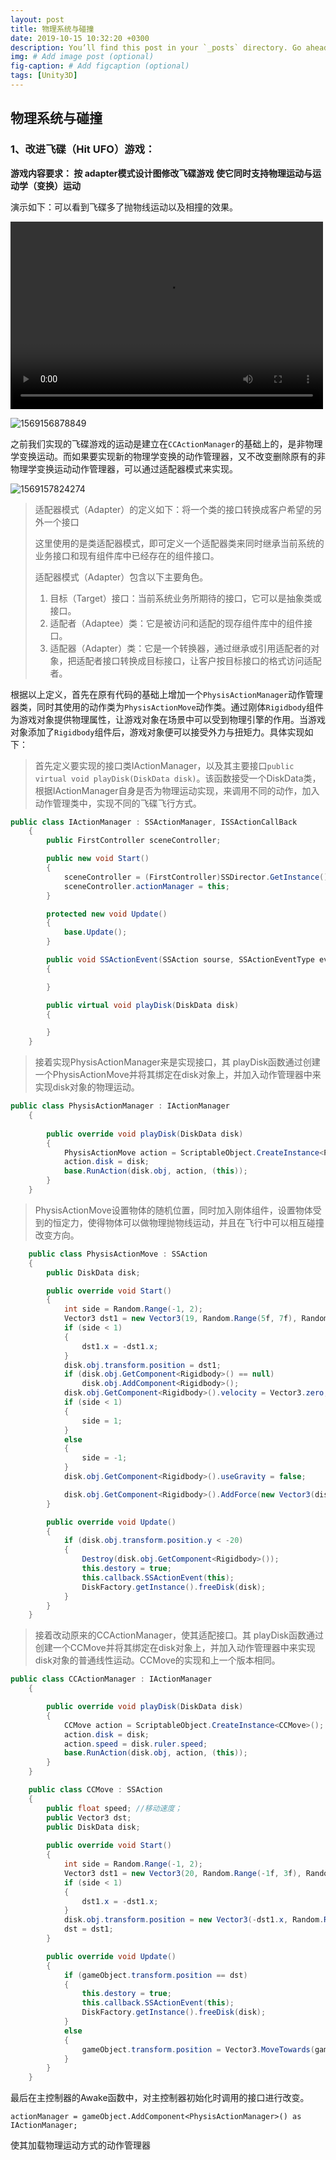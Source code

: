 ```yaml
---
layout: post
title: 物理系统与碰撞
date: 2019-10-15 10:32:20 +0300
description: You’ll find this post in your `_posts` directory. Go ahead and edit it and re-build the site to see your changes. # Add post description (optional)
img: # Add image post (optional)
fig-caption: # Add figcaption (optional)
tags: [Unity3D]
---
```

## 物理系统与碰撞

### 1、改进飞碟（Hit UFO）游戏：
**游戏内容要求：
按 adapter模式设计图修改飞碟游戏
使它同时支持物理运动与运动学（变换）运动**

演示如下：可以看到飞碟多了抛物线运动以及相撞的效果。

<video id="video" width="500" height="300" controls="controls">
        <source src="https://bentsai7.github.io/assets/assets/演示hw5.mp4" type="video/mp4">
  </video>

![1569156878849]({{site.baseurl}}/assets/assets/1569156878849.png)

之前我们实现的飞碟游戏的运动是建立在`CCActionManager`的基础上的，是非物理学变换运动。而如果要实现新的物理学变换的动作管理器，又不改变删除原有的非物理学变换运动动作管理器，可以通过适配器模式来实现。

![1569157824274]({{site.baseurl}}/assets/assets/1569157824274.png)

> 适配器模式（Adapter）的定义如下：将一个类的接口转换成客户希望的另外一个接口
>
> 这里使用的是类适配器模式，即可定义一个适配器类来同时继承当前系统的业务接口和现有组件库中已经存在的组件接口。
>
> 适配器模式（Adapter）包含以下主要角色。
>
> 1. 目标（Target）接口：当前系统业务所期待的接口，它可以是抽象类或接口。
> 2. 适配者（Adaptee）类：它是被访问和适配的现存组件库中的组件接口。
> 3. 适配器（Adapter）类：它是一个转换器，通过继承或引用适配者的对象，把适配者接口转换成目标接口，让客户按目标接口的格式访问适配者。

根据以上定义，首先在原有代码的基础上增加一个`PhysisActionManager`动作管理器类，同时其使用的动作类为`PhysisActionMove`动作类。通过刚体`Rigidbody`组件为游戏对象提供物理属性，让游戏对象在场景中可以受到物理引擎的作用。当游戏对象添加了`Rigidbody`组件后，游戏对象便可以接受外力与扭矩力。具体实现如下：

> 首先定义要实现的接口类IActionManager，以及其主要接口`public virtual void playDisk(DiskData disk)`。该函数接受一个DiskData类，根据IActionManager自身是否为物理运动实现，来调用不同的动作，加入动作管理类中，实现不同的飞碟飞行方式。

```c#
public class IActionManager : SSActionManager, ISSActionCallBack
    {
        public FirstController sceneController;

        public new void Start()
        {
            sceneController = (FirstController)SSDirector.GetInstance().CurrentSceneController;
            sceneController.actionManager = this;
        }

        protected new void Update()
        {
            base.Update();
        }

        public void SSActionEvent(SSAction sourse, SSActionEventType events = SSActionEventType.Completed)
        {

        }

        public virtual void playDisk(DiskData disk)
        {

        }
    }
```

>接着实现PhysisActionManager来是实现接口，其 playDisk函数通过创建一个PhysisActionMove并将其绑定在disk对象上，并加入动作管理器中来实现disk对象的物理运动。
```c#
public class PhysisActionManager : IActionManager
    {
        
        public override void playDisk(DiskData disk)
        {
            PhysisActionMove action = ScriptableObject.CreateInstance<PhysisActionMove>();
            action.disk = disk;
            base.RunAction(disk.obj, action, (this));
        }
    }
```

>PhysisActionMove设置物体的随机位置，同时加入刚体组件，设置物体受到的恒定力，使得物体可以做物理抛物线运动，并且在飞行中可以相互碰撞改变方向。
```c#
    public class PhysisActionMove : SSAction
    {
        public DiskData disk;

        public override void Start()
        {
            int side = Random.Range(-1, 2);
            Vector3 dst1 = new Vector3(19, Random.Range(5f, 7f), Random.Range(-3f, 0f));
            if (side < 1)
            {
                dst1.x = -dst1.x;
            }
            disk.obj.transform.position = dst1;
            if (disk.obj.GetComponent<Rigidbody>() == null)
                disk.obj.AddComponent<Rigidbody>();
            disk.obj.GetComponent<Rigidbody>().velocity = Vector3.zero;
            if (side < 1)
            {
                side = 1;
            }
            else
            {
                side = -1;
            }
            disk.obj.GetComponent<Rigidbody>().useGravity = false;

            disk.obj.GetComponent<Rigidbody>().AddForce(new Vector3(disk.ruler.speed*70*side, 0, 0), ForceMode.Force);
        }

        public override void Update()
        {
            if (disk.obj.transform.position.y < -20)
            {
                Destroy(disk.obj.GetComponent<Rigidbody>());
                this.destory = true;
                this.callback.SSActionEvent(this);
                DiskFactory.getInstance().freeDisk(disk);
            }
        }
    }
```

> 接着改动原来的CCActionManager，使其适配接口。其 playDisk函数通过创建一个CCMove并将其绑定在disk对象上，并加入动作管理器中来实现disk对象的普通线性运动。CCMove的实现和上一个版本相同。

```c#
public class CCActionManager : IActionManager
    {

        public override void playDisk(DiskData disk)
        {
            CCMove action = ScriptableObject.CreateInstance<CCMove>();
            action.disk = disk;
            action.speed = disk.ruler.speed;
            base.RunAction(disk.obj, action, (this));
        }
    }

    public class CCMove : SSAction
    {
        public float speed; //移动速度；
        public Vector3 dst;
        public DiskData disk;
 
        public override void Start()
        {
            int side = Random.Range(-1, 2);
            Vector3 dst1 = new Vector3(20, Random.Range(-1f, 3f), Random.Range(-2f, 0f));
            if (side < 1)
            {
                dst1.x = -dst1.x;
            }
            disk.obj.transform.position = new Vector3(-dst1.x, Random.Range(-1f, 3f), Random.Range(-2f, 0f));
            dst = dst1;
        }

        public override void Update()
        {
            if (gameObject.transform.position == dst)
            {
                this.destory = true;
                this.callback.SSActionEvent(this);
                DiskFactory.getInstance().freeDisk(disk);
            }
            else
            {
                gameObject.transform.position = Vector3.MoveTowards(gameObject.transform.position, dst, speed * Time.deltaTime);
            }
        }
    }
```

最后在主控制器的Awake函数中，对主控制器初始化时调用的接口进行改变。

`actionManager = gameObject.AddComponent<PhysisActionManager>() as IActionManager;`

使其加载物理运动方式的动作管理器